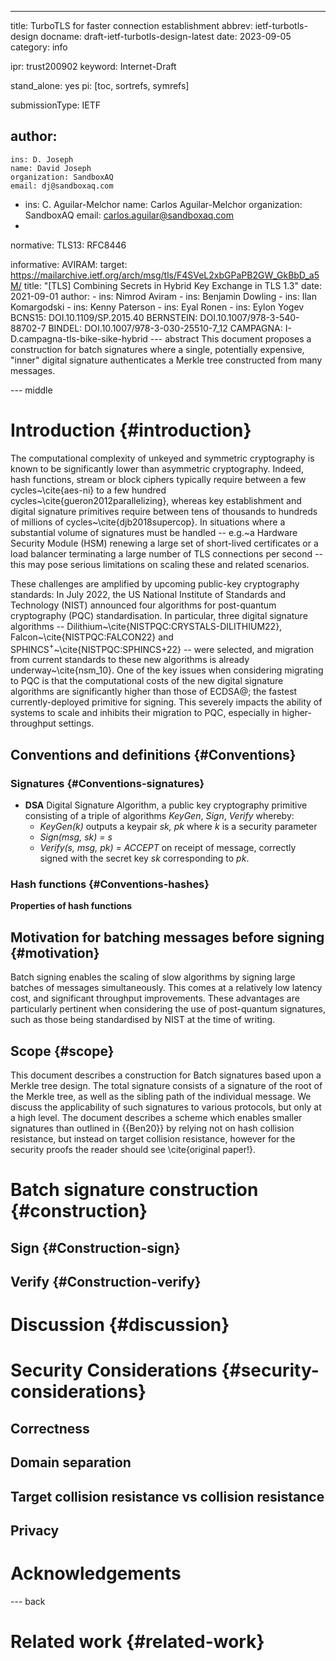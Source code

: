 ---
title: TurboTLS for faster connection establishment
abbrev: ietf-turbotls-design
docname: draft-ietf-turbotls-design-latest
date: 2023-09-05
category: info

ipr: trust200902
keyword: Internet-Draft

stand_alone: yes
pi: [toc, sortrefs, symrefs]

submissionType: IETF

author:
  -
    ins: D. Joseph
    name: David Joseph
    organization: SandboxAQ 
    email: dj@sandboxaq.com
  -
    ins: C. Aguilar-Melchor
    name: Carlos Aguilar-Melchor
    organization: SandboxAQ
    email: carlos.aguilar@sandboxaq.com
  -

normative:
  TLS13: RFC8446

informative:
  AVIRAM:
    target: https://mailarchive.ietf.org/arch/msg/tls/F4SVeL2xbGPaPB2GW_GkBbD_a5M/
    title: "[TLS] Combining Secrets in Hybrid Key Exchange in TLS 1.3"
    date: 2021-09-01
    author:
      -
        ins: Nimrod Aviram
      -
        ins: Benjamin Dowling
      -
        ins: Ilan Komargodski
      -
        ins: Kenny Paterson
      -
        ins: Eyal Ronen
      -
        ins: Eylon Yogev
  BCNS15: DOI.10.1109/SP.2015.40
  BERNSTEIN: DOI.10.1007/978-3-540-88702-7
  BINDEL: DOI.10.1007/978-3-030-25510-7_12
  CAMPAGNA: I-D.campagna-tls-bike-sike-hybrid
--- abstract
This document proposes a construction for batch signatures where a single, potentially expensive, "inner" digital signature authenticates a Merkle tree constructed from many messages.

--- middle

# Introduction {#introduction}

The computational complexity of unkeyed and symmetric cryptography is known to be significantly lower than asymmetric cryptography. Indeed, hash functions, stream or block ciphers typically require between a few cycles~\cite{aes-ni} to a few hundred cycles~\cite{gueron2012parallelizing}, whereas key establishment and digital signature primitives require between tens of thousands to hundreds of millions of cycles~\cite{djb2018supercop}. In situations where a substantial volume of signatures must be handled -- e.g.~a Hardware Security Module (HSM) renewing a large set of short-lived certificates or a load balancer terminating a large number of TLS connections per second -- this may pose serious limitations on scaling these and related scenarios.

These challenges are amplified by upcoming public-key cryptography standards: In July 2022, the US National Institute of Standards and Technology (NIST) announced four algorithms for post-quantum cryptography (PQC) standardisation. In particular, three digital signature algorithms -- Dilithium~\cite{NISTPQC:CRYSTALS-DILITHIUM22}, Falcon~\cite{NISTPQC:FALCON22} and SPHINCS$^+$~\cite{NISTPQC:SPHINCS+22} -- were selected, and migration from current standards to these new algorithms is already underway~\cite{nsm_10}. One of the key issues when considering migrating to PQC is that the computational costs of the new digital signature algorithms are significantly higher than those of ECDSA\@; the fastest currently-deployed primitive for signing. This severely impacts the ability of systems to scale and inhibits their migration to PQC, especially in higher-throughput settings.



## Conventions and definitions {#Conventions}

### Signatures {#Conventions-signatures}

- **DSA** Digital Signature Algorithm, a public key cryptography primitive consisting of a triple of algorithms _KeyGen_, _Sign_, _Verify_ whereby:
  - _KeyGen(k)_ outputs a keypair _sk, pk_ where _k_ is a security parameter
  - _Sign(msg, sk) = s_
  - _Verify(s, msg, pk) = ACCEPT_ on receipt of message, correctly signed with the secret key _sk_ corresponding to _pk_.

 ### Hash functions {#Conventions-hashes}

 **Properties of hash functions**

## Motivation for batching messages before signing {#motivation}

Batch signing enables the scaling of slow algorithms by signing large batches of messages simultaneously. This comes at a relatively low latency cost, and significant throughput improvements. These advantages are particularly pertinent when considering the use of post-quantum signatures, such as those being standardised by NIST at the time of writing.


## Scope {#scope}

This document describes a construction for Batch signatures based upon a Merkle tree design. The total signature consists of a signature of the root of the Merkle tree, as well as the sibling path of the individual message. We discuss the applicability of such signatures to various protocols, but only at a high level. The document describes a scheme which enables smaller signatures than outlined in {{Ben20}} by relying not on hash collision resistance, but instead on target collision resistance, however for the security proofs the reader should see \cite{original paper!}.

# Batch signature construction {#construction}           



## Sign {#Construction-sign}

## Verify {#Construction-verify}


# Discussion {#discussion}


# Security Considerations {#security-considerations}

## Correctness

## Domain separation

## Target collision resistance vs collision resistance

## Privacy

# Acknowledgements



--- back

# Related work {#related-work}



